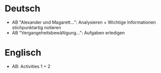 # Deutsch
* AB "Alexander und Magarett...": Analysieren + Wichtige Informationen stichpunktartig notieren
* AB "Vergangeheitsbewältigung...": Aufgaben erledigen

# Englisch
* AB: Activities 1 + 2
